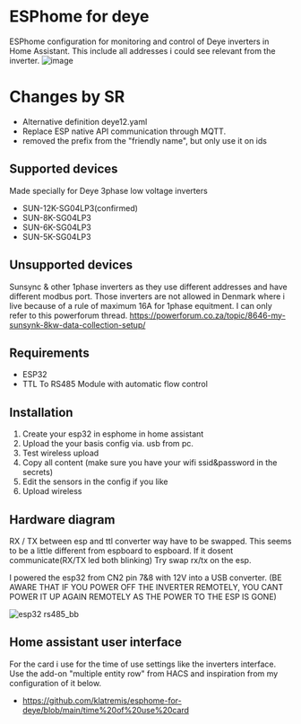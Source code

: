 # ESPhome for deye
ESPhome configuration for monitoring and control of Deye inverters in Home Assistant.
This include all addresses i could see relevant from the inverter.
![image](https://user-images.githubusercontent.com/22115157/211201343-1d54cada-4b2c-40b0-88c4-faf31e17fead.png)

# Changes by SR
* Alternative definition deye12.yaml
* Replace ESP native API communication through MQTT.
* removed the prefix from the "friendly name", but only use it on ids

## Supported devices
Made specially for Deye 3phase low voltage inverters
* SUN-12K-SG04LP3(confirmed)
* SUN-8K-SG04LP3
* SUN-6K-SG04LP3
* SUN-5K-SG04LP3

## Unsupported devices
Sunsync & other 1phase inverters as they use different addresses and have different modbus port. Those inverters are not allowed in Denmark where i live because of a rule of maximum 16A for 1phase equitment.
I can only refer to this powerforum thread. https://powerforum.co.za/topic/8646-my-sunsynk-8kw-data-collection-setup/

## Requirements
* ESP32
* TTL To RS485 Module with automatic flow control

## Installation
1. Create your esp32 in esphome in home assistant
2. Upload the your basis config via. usb from pc.
3. Test wireless upload
4. Copy all content (make sure you have your wifi ssid&password in the secrets)
5. Edit the sensors in the config if you like
6. Upload wireless

## Hardware diagram
RX / TX between esp and ttl converter way have to be swapped. This seems to be a little different from espboard to espboard.
If it dosent communicate(RX/TX led both blinking) Try swap rx/tx on the esp.

I powered the esp32 from CN2 pin 7&8 with 12V into a USB converter.
(BE AWARE THAT IF YOU POWER OFF THE INVERTER REMOTELY, YOU CANT POWER IT UP AGAIN REMOTELY AS THE POWER TO THE ESP IS GONE)

![esp32 rs485_bb](https://user-images.githubusercontent.com/22115157/211201233-f5fe9189-e6b3-4ee1-9baa-48068f078127.jpg)

## Home assistant user interface
For the card i use for the time of use settings like the inverters interface. Use the add-on "multiple entity row" from HACS and inspiration from my configuration of it below.
* https://github.com/klatremis/esphome-for-deye/blob/main/time%20of%20use%20card


